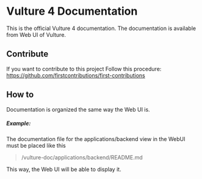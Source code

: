 # Vulture 4 Documentation

This is the official Vulture 4 documentation.
The documentation is available from Web UI of Vulture.

## Contribute
If you want to contribute to this project
Follow this procedure: https://github.com/firstcontributions/first-contributions

## How to
Documentation is organized the same way the Web UI is.

##### Example:
The documentation file for the applications/backend view in the WebUI must be placed like this
> /vulture-doc/applications/backend/README.md

This way, the Web UI will be able to display it.
